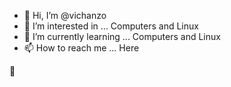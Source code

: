 - 👋 Hi, I’m @vichanzo
- 👀 I’m interested in ... Computers and Linux
- 🌱 I’m currently learning ... Computers and Linux
- 📫 How to reach me ... Here

💞️ 
<!---
vichanzo/vichanzo is a ✨ special ✨ repository because its `README.md` (this file) appears on your GitHub profile.
You can click the Preview link to take a look at your changes.
--->
